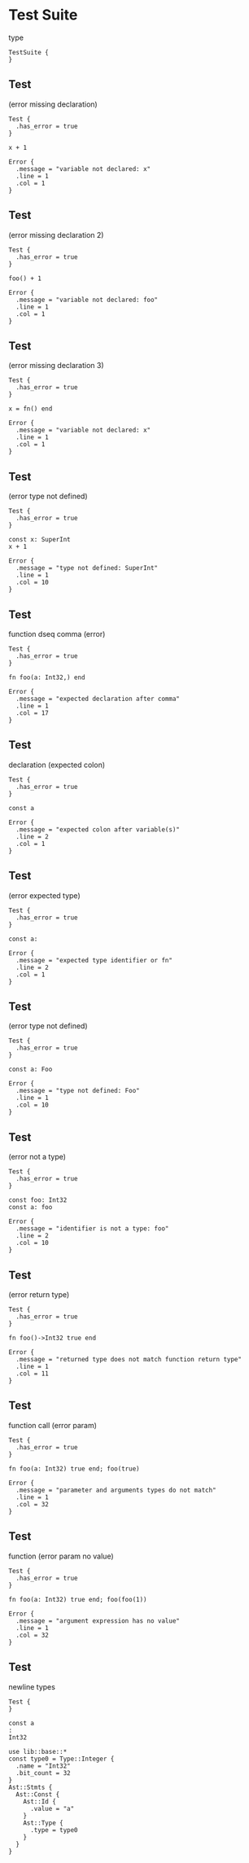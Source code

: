 # Test Suite
type

```cent
TestSuite {
}
```

## Test
(error missing declaration)

```cent
Test {
  .has_error = true
}
```

```akela
x + 1
```

```cent
Error {
  .message = "variable not declared: x"
  .line = 1
  .col = 1
}
```

## Test
(error missing declaration 2)

```cent
Test {
  .has_error = true
}
```

```akela
foo() + 1
```

```cent
Error {
  .message = "variable not declared: foo"
  .line = 1
  .col = 1
}
```

## Test
(error missing declaration 3)

```cent
Test {
  .has_error = true
}
```

```akela
x = fn() end
```

```cent
Error {
  .message = "variable not declared: x"
  .line = 1
  .col = 1
}
```

## Test
(error type not defined)

```cent
Test {
  .has_error = true
}
```

```akela
const x: SuperInt
x + 1
```

```cent
Error {
  .message = "type not defined: SuperInt"
  .line = 1
  .col = 10
}
```

## Test
function dseq comma (error)

```cent
Test {
  .has_error = true
}
```

```akela
fn foo(a: Int32,) end
```

```cent
Error {
  .message = "expected declaration after comma"
  .line = 1
  .col = 17
}
```

## Test
declaration (expected colon)

```cent
Test {
  .has_error = true
}
```

```akela
const a
```

```cent
Error {
  .message = "expected colon after variable(s)"
  .line = 2
  .col = 1
}
```

## Test
(error expected type)

```cent
Test {
  .has_error = true
}
```

```akela
const a:
```

```cent
Error {
  .message = "expected type identifier or fn"
  .line = 2
  .col = 1
}
```

## Test
(error type not defined)

```cent
Test {
  .has_error = true
}
```

```akela
const a: Foo
```

```cent
Error {
  .message = "type not defined: Foo"
  .line = 1
  .col = 10
}
```

## Test
(error not a type)

```cent
Test {
  .has_error = true
}
```

```akela
const foo: Int32
const a: foo
```

```cent
Error {
  .message = "identifier is not a type: foo"
  .line = 2
  .col = 10
}
```

## Test
(error return type)

```cent
Test {
  .has_error = true
}
```

```akela
fn foo()->Int32 true end
```

```cent
Error {
  .message = "returned type does not match function return type"
  .line = 1
  .col = 11
}
```

## Test
function call (error param)

```cent
Test {
  .has_error = true
}
```

```akela
fn foo(a: Int32) true end; foo(true)
```

```cent
Error {
  .message = "parameter and arguments types do not match"
  .line = 1
  .col = 32
}
```

## Test
function (error param no value)

```cent
Test {
  .has_error = true
}
```

```akela
fn foo(a: Int32) true end; foo(foo(1))
```

```cent
Error {
  .message = "argument expression has no value"
  .line = 1
  .col = 32
}
```

## Test
newline types

```cent
Test {
}
```

```akela
const a
:
Int32
```

```cent
use lib::base::*
const type0 = Type::Integer {
  .name = "Int32"
  .bit_count = 32
}
Ast::Stmts {
  Ast::Const {
    Ast::Id {
      .value = "a"
    }
    Ast::Type {
      .type = type0
    }
  }
}
```